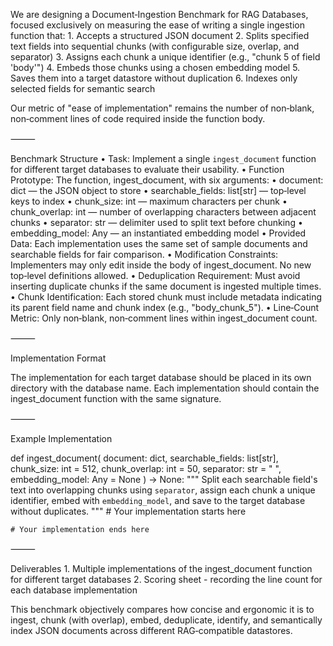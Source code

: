 We are designing a Document‑Ingestion Benchmark for RAG Databases, focused exclusively on measuring the ease of writing a single ingestion function that:
	1.	Accepts a structured JSON document
	2.	Splits specified text fields into sequential chunks (with configurable size, overlap, and separator)
	3.	Assigns each chunk a unique identifier (e.g., "chunk 5 of field 'body'")
	4.	Embeds those chunks using a chosen embedding model
	5.	Saves them into a target datastore without duplication
	6.	Indexes only selected fields for semantic search

Our metric of "ease of implementation" remains the number of non‑blank, non‑comment lines of code required inside the function body.

⸻

Benchmark Structure
	•	Task: Implement a single `ingest_document` function for different target databases to evaluate their usability.
	•	Function Prototype: The function, ingest_document, with six arguments:
	•	document: dict — the JSON object to store
	•	searchable_fields: list[str] — top‑level keys to index
	•	chunk_size: int — maximum characters per chunk
	•	chunk_overlap: int — number of overlapping characters between adjacent chunks
	•	separator: str — delimiter used to split text before chunking
	•	embedding_model: Any — an instantiated embedding model
	•	Provided Data: Each implementation uses the same set of sample documents and searchable fields for fair comparison.
	•	Modification Constraints: Implementers may only edit inside the body of ingest_document. No new top‑level definitions allowed.
	•	Deduplication Requirement: Must avoid inserting duplicate chunks if the same document is ingested multiple times.
	•	Chunk Identification: Each stored chunk must include metadata indicating its parent field name and chunk index (e.g., "body_chunk_5").
	•	Line‑Count Metric: Only non‑blank, non‑comment lines within ingest_document count.

⸻

Implementation Format

The implementation for each target database should be placed in its own directory with the database name. Each implementation should contain the ingest_document function with the same signature.

⸻

Example Implementation

def ingest_document(
    document: dict,
    searchable_fields: list[str],
    chunk_size: int = 512,
    chunk_overlap: int = 50,
    separator: str = " ",
    embedding_model: Any = None
) -> None:
    """
    Split each searchable field's text into overlapping chunks using `separator`, 
    assign each chunk a unique identifier, embed with `embedding_model`, 
    and save to the target database without duplicates.
    """
    # Your implementation starts here

    # Your implementation ends here



⸻

Deliverables
	1.	Multiple implementations of the ingest_document function for different target databases
	2.	Scoring sheet - recording the line count for each database implementation

This benchmark objectively compares how concise and ergonomic it is to ingest, chunk (with overlap), embed, deduplicate, identify, and semantically index JSON documents across different RAG‑compatible datastores.
